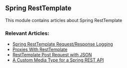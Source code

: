 ## Spring RestTemplate

This module contains articles about Spring RestTemplate

### Relevant Articles:

- [Spring RestTemplate Request/Response Logging](https://www.baeldung.com/spring-resttemplate-logging)
- [Proxies With RestTemplate](https://www.baeldung.com/java-resttemplate-proxy)
- [RestTemplate Post Request with JSON](https://www.baeldung.com/spring-resttemplate-post-json)
- [A Custom Media Type for a Spring REST API](https://www.baeldung.com/spring-rest-custom-media-type)
